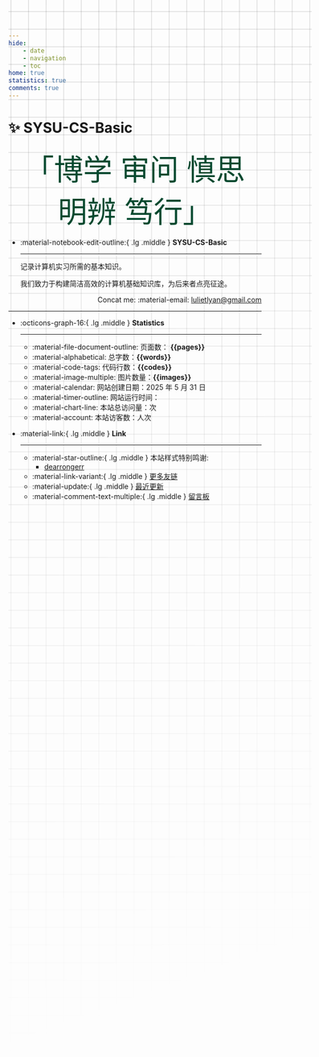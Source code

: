 ```yaml
---
hide:
    - date
    - navigation
    - toc
home: true
statistics: true
comments: true
---
```



<style>
    .custom-font {
    font-size: 58px; /* 默认字体大小为8px */
    color:rgb(4, 73, 47);
}
@media (max-width: 768px) { /* 假设768px及以下为移动端 */
    .custom-font {
        font-size: 32px; /* 移动端字体大小为6px */
    }
}
</style>

# ✨ SYSU-CS-Basic

<center><font class="custom-font ml3">「博学 审问 慎思 明辨 笃行」</font></center>
<script src="https://cdn.statically.io/libs/animejs/2.0.2/anime.min.js"></script>

<div class="grid cards" markdown>

-   :material-notebook-edit-outline:{ .lg .middle } __SYSU-CS-Basic__

    ---
    记录计算机实习所需的基本知识。

    我们致力于构建简洁高效的计算机基础知识库，为后来者点亮征途。

    <span style="text-align: right; display: block;">Concat me: :material-email: lulietlyan@gmail.com </span>  
        

</div>
<style>
    @media only screen and (max-width: 768px) {
        .responsive-image {
            display: none;
        }
    }
</style>

***

<div class="grid cards" markdown>

-   :octicons-graph-16:{ .lg .middle } __Statistics__

    ---

    - :material-file-document-outline: 页面数： **{{pages}}** 
    - :material-alphabetical: 总字数：**{{words}}**  
    - :material-code-tags: 代码行数：**{{codes}}**  
    - :material-image-multiple: 图片数量：**{{images}}**
    - :material-calendar: 网站创建日期：2025 年 5 月 31 日
    - :material-timer-outline: 网站运行时间： <span id="web-time"></span> 
    <script async src="//busuanzi.ibruce.info/busuanzi/2.3/busuanzi.pure.mini.js"></script>
    - :material-chart-line: 本站总访问量：<span id="busuanzi_value_site_pv"></span>次  
    - :material-account: 本站访客数：<span id="busuanzi_value_site_uv"></span>人次  
    
-   :material-link:{ .lg .middle } __Link__

    ---
    - :material-star-outline:{ .lg .middle } 本站样式特别鸣谢:
        - [dearrongerr](https://dearrongerr.github.io/Rongerr.github.io/)
    - :material-link-variant:{ .lg .middle } [更多友链](./logs/4_flink.md)
    - :material-update:{ .lg .middle } [最近更新](./logs/2_updatelog.md)
    - :material-comment-text-multiple:{ .lg .middle } [留言板](./logs/6_waline.md)
</div>




<style>
.md-grid {
  max-width: 1220px;
}
</style>
<style>
body {
  position: relative; /* 确保 body 元素的 position 属性为非静态值 */
}

body::before {
  --size: 35px; /* 调整网格单元大小 */
  --line: color-mix(in hsl, canvasText, transparent 80%); /* 调整线条透明度 */
  content: '';
  height: 100vh;
  width: 100%;
  position: absolute; /* 修改为 absolute 以使其随页面滚动 */
  background: linear-gradient(
        90deg,
        var(--line) 1px,
        transparent 1px var(--size)
      )
      50% 50% / var(--size) var(--size),
    linear-gradient(var(--line) 1px, transparent 1px var(--size)) 50% 50% /
      var(--size) var(--size);
  -webkit-mask: linear-gradient(-20deg, transparent 50%, white);
          mask: linear-gradient(-20deg, transparent 50%, white);
  top: 0;
  transform-style: flat;
  pointer-events: none;
  z-index: -1;
}

@media (max-width: 768px) {
  body::before {
    display: none; /* 在手机端隐藏网格效果 */
  }
}
</style>